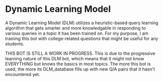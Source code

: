 # Dynamic Learning Model
A Dynamic Learning Model (DLM) utilizes a heuristic-based query learning algorithm that gets smarter and more knowledgable in responding to various queries in a topic it has been trained on. For my purpose, I am training this bot with college-related questions that might be useful for any students.

THIS BOT IS STILL A WORK IN PROGRESS. This is due to the progressive learning nature of this DLM bot, which means that it might not know EVERYTHING but knows the basics in most topics. The more this bot is used, the more its DLM_database fills up with new Q/A pairs that it hasn't encountered yet.
